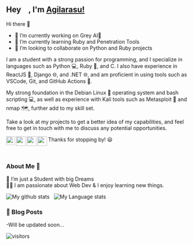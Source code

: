 
## Hey <img src="https://github.com/TheDudeThatCode/TheDudeThatCode/blob/master/Assets/Hi.gif" width="15px">, I'm [Agilarasu!](https://agilarasu.github.io) 


Hi there 👋
- 🔭 I’m currently working on Grey AI🤷
- 🌱 I’m currently learning Ruby and Penetration Tools
- 👯 I’m looking to collaborate on Python and Ruby projects
<!-- 🤔 I’m looking for help with ...
- 💬 Ask me about ...
- 📫 How to reach me: ...
- 😄 Pronouns: ...
- ⚡ Fun fact: ...
-->


I am a student with a strong passion for programming, and I specialize in languages such as Python 💻, Ruby 💎, and C. I also have experience in ReactJS 🌟, Django 🌐, and .NET 🌐, and am proficient in using tools such as VSCode, Git, and GitHub Actions 🚀.

My strong foundation in the Debian Linux 🐧 operating system and bash scripting 💻, as well as experience with Kali tools such as Metasploit 🔨 and nmap 🗺️, further add to my skill set.

Take a look at my projects to get a better idea of my capabilities, and feel free to get in touch with me to discuss any potential opportunities.

Thanks for stopping by! 😃
<a href="https://www.instagram.com/_agilarasu">
  <img align="left" width="24px" src="https://cdn.jsdelivr.net/npm/simple-icons@v3/icons/instagram.svg"  />
</a>
<a href="https://twitter.com/agilarasu">
  <img align="left" width="26px" src="https://cdn.jsdelivr.net/npm/simple-icons@v3/icons/twitter.svg" />
</a>
<a href="mailto:agilarasusaravanan@gmail.com">
  <img align="left" width="26px" src="https://cdn.jsdelivr.net/npm/simple-icons@v3/icons/gmail.svg" />
</a>
<a href="https://www.youtube.com">
  <img align="left" width="26px" src="https://cdn.jsdelivr.net/npm/simple-icons@v3/icons/youtube.svg" />
</a>

<br />

### About Me 🚀
🌱 I’m just a Student with big Dreams </br>
👨‍💻  I am passionate about Web Dev & I enjoy learning new things. </br>


![My github stats](https://github-readme-stats.vercel.app/api?username=agilarasu&show_icons=true&hide_border=true)&nbsp;&nbsp;
![My Language stats](https://github-readme-stats-eight-theta.vercel.app/api/top-langs/?username=agilarasu&layout=compact&langs_count=8&hide_border=true)
<br />


### 📕 Blog Posts
-Will be updated soon...

![visitors](https://visitor-badge.laobi.icu/badge?page_id=agilarasu.agilarasu)
